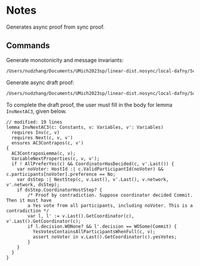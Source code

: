 # Notes

Generates async proof from sync proof.

## Commands

Generate monotonicity and message invariants:

```bash
/Users/nudzhang/Documents/UMich2023sp/linear-dist.nosync/local-dafny/Scripts/dafny /msgInvs distributedSystem.dfy
```

Generate async draft proof:

```bash
/Users/nudzhang/Documents/UMich2023sp/linear-dist.nosync/local-dafny/Scripts/dafny /genAsyncProof ../centralized/applicationProof.dfy
```

To complete the draft proof, the user must fill in the body for lemma `InvNextAC3`, given below.

```dafny
// modified: 19 lines
lemma InvNextAC3(c: Constants, v: Variables, v': Variables)
  requires Inv(c, v)
  requires Next(c, v, v')
  ensures AC3Contrapos(c, v')
{
  AC3ContraposLemma(c, v);
  VariableNextProperties(c, v, v');
  if ! AllPreferYes(c) && CoordinatorHasDecided(c, v'.Last()) {
    var noVoter: HostId :| c.ValidParticipantId(noVoter) && c.participants[noVoter].preference == No;
    var dsStep :| NextStep(c, v.Last(), v'.Last(), v.network, v'.network, dsStep);
    if dsStep.CoordinatorHostStep? {
        /* Proof by contradiction. Suppose coordinator decided Commit. Then it must have
        a Yes vote from all participants, including noVoter. This is a contradiction */
        var l, l' := v.Last().GetCoordinator(c), v'.Last().GetCoordinator(c);
        if l.decision.WONone? && l'.decision == WOSome(Commit) {
          YesVotesContainsAllParticipantsWhenFull(c, v);
          assert noVoter in v.Last().GetCoordinator(c).yesVotes;
        }
    }
  }
}
```

